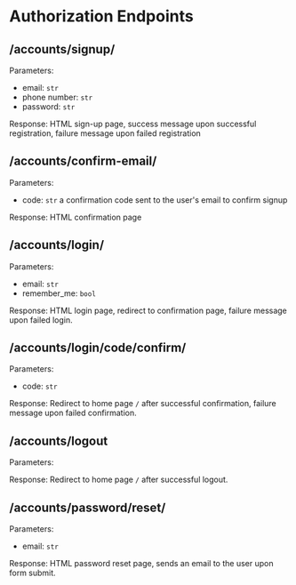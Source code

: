 # Authorization Endpoints

## /accounts/signup/

Parameters:

- email: `str`
- phone number: `str`
- password: `str`

Response: HTML sign-up page, success message upon successful registration, failure message upon failed registration

## /accounts/confirm-email/

Parameters:

- code: `str` a confirmation code sent to the user's email to confirm signup

Response: HTML confirmation page

## /accounts/login/

Parameters:

- email: `str`
- remember_me: `bool`

Response: HTML login page, redirect to confirmation page, failure message upon failed login.

## /accounts/login/code/confirm/

Parameters:

- code: `str`

Response: Redirect to home page `/` after successful confirmation, failure message upon failed confirmation.

## /accounts/logout

Parameters:

Response: Redirect to home page `/` after successful logout.

## /accounts/password/reset/

Parameters:

- email: `str`

Response: HTML password reset page, sends an email to the user upon form submit.

